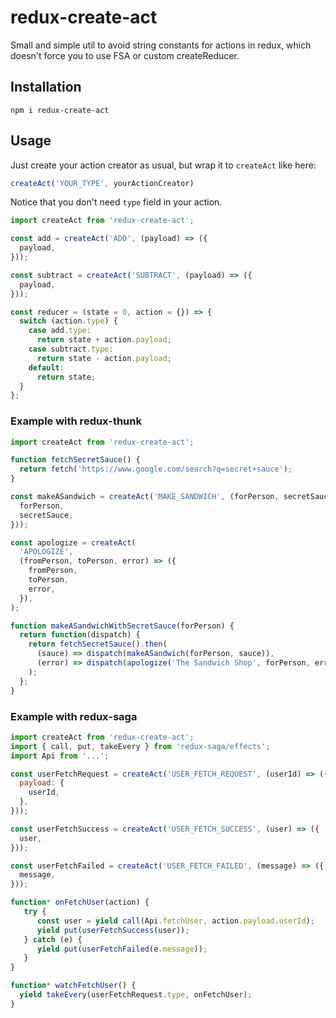 # redux-create-act
Small and simple util to avoid string constants for actions in redux, which doesn't force you to use FSA or custom createReducer.

## Installation
```
npm i redux-create-act
```

## Usage
Just create your action creator as usual, 
but wrap it to `createAct` like here: 
```js
createAct('YOUR_TYPE', yourActionCreator)
```
Notice that you don't need `type` field in your action.

```js
import createAct from 'redux-create-act';

const add = createAct('ADD', (payload) => ({
  payload,
}));

const subtract = createAct('SUBTRACT', (payload) => ({
  payload,
}));

const reducer = (state = 0, action = {}) => {
  switch (action.type) {
    case add.type:
      return state + action.payload;
    case subtract.type:
      return state - action.payload;
    default:
      return state;
  }
};
```

### Example with redux-thunk

```js
import createAct from 'redux-create-act';

function fetchSecretSauce() {
  return fetch('https://www.google.com/search?q=secret+sauce');
}

const makeASandwich = createAct('MAKE_SANDWICH', (forPerson, secretSauce) => ({
  forPerson,
  secretSauce,
}));

const apologize = createAct(
  'APOLOGIZE',
  (fromPerson, toPerson, error) => ({
    fromPerson,
    toPerson,
    error,
  }),
);

function makeASandwichWithSecretSauce(forPerson) {
  return function(dispatch) {
    return fetchSecretSauce().then(
      (sauce) => dispatch(makeASandwich(forPerson, sauce)),
      (error) => dispatch(apologize('The Sandwich Shop', forPerson, error)),
    );
  };
}
```
### Example with redux-saga
```js
import createAct from 'redux-create-act';
import { call, put, takeEvery } from 'redux-saga/effects';
import Api from '...';

const userFetchRequest = createAct('USER_FETCH_REQUEST', (userId) => ({
  payload: {
    userId,
  },
}));

const userFetchSuccess = createAct('USER_FETCH_SUCCESS', (user) => ({
  user,
}));

const userFetchFailed = createAct('USER_FETCH_FAILED', (message) => ({
  message,
}));

function* onFetchUser(action) {
   try {
      const user = yield call(Api.fetchUser, action.payload.userId);
      yield put(userFetchSuccess(user));
   } catch (e) {
      yield put(userFetchFailed(e.message));
   }
}

function* watchFetchUser() {
  yield takeEvery(userFetchRequest.type, onFetchUser);
}
```
